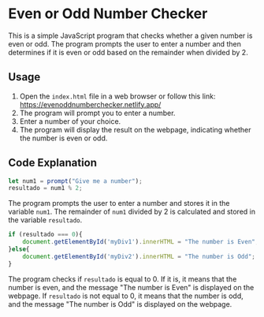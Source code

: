 # Even or Odd Number Checker

This is a simple JavaScript program that checks whether a given number is even or odd. The program prompts the user to enter a number and then determines if it is even or odd based on the remainder when divided by 2.

## Usage

1. Open the `index.html` file in a web browser or follow this link: https://evenoddnumberchecker.netlify.app/
2. The program will prompt you to enter a number.
3. Enter a number of your choice.
4. The program will display the result on the webpage, indicating whether the number is even or odd.

## Code Explanation

```javascript
let num1 = prompt("Give me a number");
resultado = num1 % 2;
```

The program prompts the user to enter a number and stores it in the variable `num1`. The remainder of `num1` divided by 2 is calculated and stored in the variable `resultado`.

```javascript
if (resultado === 0){
    document.getElementById('myDiv1').innerHTML = "The number is Even";
}else{
    document.getElementById('myDiv2').innerHTML = "The number is Odd";
}
```

The program checks if `resultado` is equal to 0. If it is, it means that the number is even, and the message "The number is Even" is displayed on the webpage. If `resultado` is not equal to 0, it means that the number is odd, and the message "The number is Odd" is displayed on the webpage.
